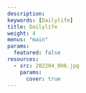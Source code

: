 ```yaml
---
description: 
keywords: [Dailylife]
title: Dailylife
weight: 4
menus: "main"
params:
  featured: false
resources:
  - src: 202204_006.jpg
    params:
      cover: true
---
```

